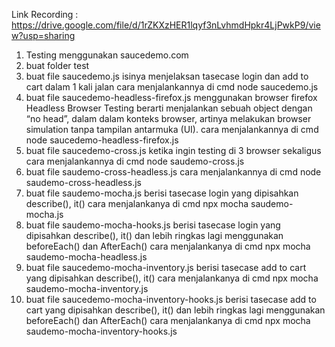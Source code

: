 Link Recording : https://drive.google.com/file/d/1rZKXzHER1lqyf3nLvhmdHpkr4LjPwkP9/view?usp=sharing

1. Testing menggunakan saucedemo.com
2. buat folder test
3. buat file saucedemo.js
   isinya menjelaksan tasecase login dan add to cart dalam 1 kali jalan
   cara menjalankannya di cmd node saucedemo.js
5. buat file saucedemo-headless-firefox.js
   menggunakan browser firefox
   Headless Browser Testing berarti menjalankan sebuah object dengan “no head”, dalam dalam konteks browser, artinya melakukan browser simulation tanpa tampilan antarmuka (UI).
   cara menjalankannya di cmd node saucedemo-headless-firefox.js
6. buat file saucedemo-cross.js
   ketika ingin testing di 3 browser sekaligus
   cara menjalankannya di cmd node saudemo-cross.js
7. buat file saudemo-cross-headless.js
   cara menjalankannya di cmd node saudemo-cross-headless.js
8. buat file saudemo-mocha.js
   berisi tasecase login yang dipisahkan describe(), it()
   cara menjalankanya di cmd npx mocha saudemo-mocha.js
9. buat file saudemo-mocha-hooks.js
   berisi tasecase login yang dipisahkan describe(), it() dan lebih ringkas lagi menggunakan beforeEach() dan AfterEach()
   cara menjalankanya di cmd npx mocha saudemo-mocha-headless.js
10. buat file saucedemo-mocha-inventory.js
    berisi tasecase add to cart yang dipisahkan describe(), it()
   cara menjalankanya di cmd npx mocha saudemo-mocha-inventory.js
11. buat file saucedemo-mocha-inventory-hooks.js
    berisi tasecase add to cart yang dipisahkan describe(), it() dan lebih ringkas lagi menggunakan beforeEach() dan AfterEach()
   cara menjalankanya di cmd npx mocha saudemo-mocha-inventory-hooks.js
    
